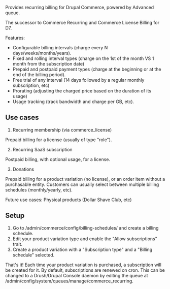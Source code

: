 Provides recurring billing for Drupal Commerce, powered by Advanced queue.

The successor to Commerce Recurring and Commerce License Billing for D7.

Features:
- Configurable billing intervals (charge every N days/weeks/months/years).
- Fixed and rolling interval types (charge on the 1st of the month VS 1 month from the subscription date)
- Prepaid and postpaid payment types (charge at the beginning or at the end of the billing period).
- Free trial of any interval (14 days followed by a regular monthly subscription, etc)
- Prorating (adjusting the charged price based on the duration of its usage)
- Usage tracking (track bandwidth and charge per GB, etc).

## Use cases

1) Recurring membership (via commerce_license)

Prepaid billing for a license (usually of type "role").

2) Recurring SaaS subscription

Postpaid billing, with optional usage, for a license.

3) Donations

Prepaid billing for a product variation (no license), or an order item without a purchasable entity.
Customers can usually select between multiple billing schedules (monthly/yearly, etc).

Future use cases: Physical products (Dollar Shave Club, etc)

## Setup

1) Go to /admin/commerce/config/billing-schedules/ and create a billing schedule.
2) Edit your product variation type and enable the "Allow subscriptions" trait.
3) Create a product variation with a "Subscription type" and a "Billing schedule" selected.

That's it! Each time your product variation is purchased, a subscription will be created for it.
By default, subscriptions are renewed on cron. This can be changed to a Drush/Drupal Console
daemon by editing the queue at /admin/config/system/queues/manage/commerce_recurring.
